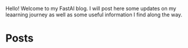 Hello! Welcome to my FastAI blog. I will post here some updates on my leaarning journey as well as some useful information I find along the way. 

# Posts
